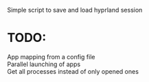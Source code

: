 Simple script to save and load hyprland session

# TODO:

App mapping from a config file  
Parallel launching of apps  
Get all processes instead of only opened ones  
